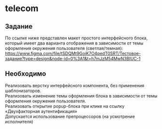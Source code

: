 # telecom

## Задание
По ссылке ниже представлен макет простого интерфейсного блока, который имеет два варианта отображения в зависимости от темы оформления окружения пользователя (светлая/темная):
https://www.figma.com/file/tSDQMt9GoiK7O4pedT0SRT/Тестовое-задание?type=design&node-id=0%3A1&t=h7mJzM54MwN3BIUC-1 

## Необходимо
Реализовать верстку интерфейсного компонента, без применения шаблонизаторов. <br/>
Реализовать изменение темы оформления блока в зависимости от темы оформления окружения пользователя. <br/>
Реализовать открытие popup-блока при клике на ссылку «Двухфакторная аутентификация» <br/>
Допускается использование препроцессоров (на усмотрение исполнителя) <br/>
